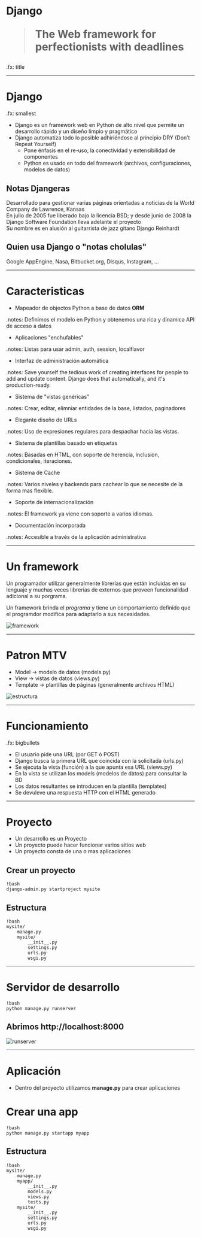 # Django<blockquote><p>The Web framework for perfectionists with deadlines</p></blockquote>

.fx: title

---

# Django

.fx: smallest

* Django es un framework web en Python de alto nivel que permite un desarrollo rápido y un diseño limpio y pragmático
* Django automatiza todo lo posible adhiriéndose al principio DRY (Don’t Repeat Yourself)
    * Pone énfasis en el re-uso, la conectividad y extensibilidad de componentes
    * Python es usado en todo del framework (archivos, configuraciones, modelos de datos)

## Notas Djangeras

Desarrollado para gestionar varias páginas orientadas a noticias de la World Company de Lawrence, Kansas<br />
En julio de 2005 fue liberado bajo la licencia BSD; y desde junio de 2008 la Django Software Foundation lleva adelante el proyecto<br />
Su nombre es en alusión al guitarrista de jazz gitano Django Reinhardt

## Quien usa Django o "notas cholulas"

Google AppEngine, Nasa, Bitbucket.org, Disqus, Instagram, ...

---

# Caracteristicas

* Mapeador de objectos Python a base de datos **ORM**

.notes: Definimos el modelo en Python y obtenemos una rica y dinamica API de acceso a datos

* Aplicaciones "enchufables"

.notes: Listas para usar admin, auth, session, localflavor

* Interfaz de administración automática

.notes: Save yourself the tedious work of creating interfaces for people to add and update content. Django does that automatically, and it's production-ready.

* Sistema de "vistas genéricas"

.notes: Crear, editar, elimniar entidades de la base, listados, paginadores

* Elegante diseño de URLs

.notes: Uso de expresiones regulares para despachar hacia las vistas.

* Sistema de plantillas basado en etiquetas

.notes: Basadas en HTML, con soporte de herencia, inclusion, condicionales, iteraciones.

* Sistema de Cache

.notes: Varios niveles y backends para cachear lo que se necesite de la forma mas flexible.

* Soporte de internacionalización

.notes: El framework ya viene con soporte a varios idiomas.

* Documentación incorporada

.notes: Accesible a través de la aplicación administrativa

---

# Un framework

Un programador utilizar generalmente librerías que están
incluidas en su lenguaje y muchas veces librerías de
externos que proveen funcionalidad adicional a su porgrama.

Un framework brinda el *programa* y tiene un comportamiento
definido que el programdor modifica para adaptarlo a sus
necesidades.

![framework](images/architecture-framework-libraries.png)

---

# Patron MTV

* Model → modelo de datos (models.py)
* View → vistas de datos (views.py)
* Template → plantillas de páginas (generalmente archivos HTML)

![estructura](images/django_architecture.png)

---

# Funcionamiento

.fx: bigbullets

* El usuario pide una URL (por GET ó POST)
* Django busca la primera URL que coincida con la solicitada (urls.py)
* Se ejecuta la vista (función) a la que apunta esa URL (views.py)
* En la vista se utilizan los models (modelos de datos) para consultar la BD
* Los datos resultantes se introducen en la plantilla (templates)
* Se devuleve una respuesta HTTP con el HTML generado

---

# Proyecto

* Un desarrollo es un Proyecto
* Un proyecto puede hacer funcionar varios sitios web
* Un proyecto consta de una o mas aplicaciones

## Crear un proyecto

    !bash
    django-admin.py startproject mysite

## Estructura

    !bash
    mysite/
        manage.py
        mysite/
            __init__.py
            settings.py
            urls.py
            wsgi.py

---

# Servidor de desarrollo

    !bash
    python manage.py runserver

## Abrimos http://localhost:8000

![runserver](images/runserver.png)

---

# Aplicación

* Dentro del proyecto utilizamos **manage.py** para crear aplicaciones

# Crear una app

    !bash
    python manage.py startapp myapp

## Estructura

    !bash
    mysite/
        manage.py
        myapp/
            __init__.py
            models.py
            views.py
            tests.py
        mysite/
            __init__.py
            settings.py
            urls.py
            wsgi.py




